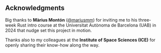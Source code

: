 ## Acknowledgments

Big thanks to **Màrius Montón** ([@mariusmm](https://github.com/mariusmm)) for inviting me to his three-week Rust intro course at the Universitat Autònoma de Barcelona (UAB) in 2024 that nudge set this project in motion.

Thanks also to my colleagues at the **Institute of Space Sciences (ICE)** for openly sharing their know-how along the way.
